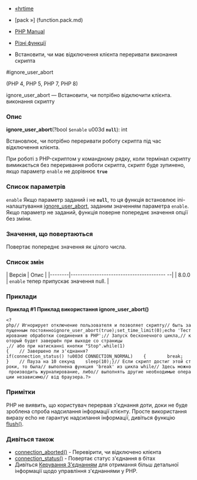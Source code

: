 - [«hrtime](function.hrtime.md)
- [pack »] (function.pack.md)

- [PHP Manual](index.md)
- [Різні функції](ref.misc.md)
- Встановити, чи має відключення клієнта переривати виконання
скрипта

#ignore_user_abort

(PHP 4, PHP 5, PHP 7, PHP 8)

ignore_user_abort — Встановити, чи потрібно відключити клієнта.
виконання скрипту

### Опис

**ignore_user_abort**(?bool `$enable` u003d **`null`**): int

Встановлює, чи потрібно переривати роботу скрипта під час відключення
клієнта.

При роботі з PHP-скриптом у командному рядку, коли термінал скрипту
вимикається без переривання роботи скрипта, скрипт буде зупинено, якщо
параметр `enable` не дорівнює **`true`**

### Список параметрів

`enable`
Якщо параметр заданий і не **`null`**, то ця функція встановлює
ini-налаштування
[ignore_user_abort](misc.configuration.md#ini.ignore-user-abort),
заданим значенням параметра `enable`. Якщо параметр не заданий,
функція поверне попереднє значення опції без зміни.

### Значення, що повертаються

Повертає попереднє значення як цілого числа.

### Список змін

| Версія | Опис |
|--------|---------------------------------------- --|
| 8.0.0 | `enable` тепер припускає значення null. |

### Приклади

**Приклад #1 Приклад використання **ignore_user_abort()****

` <?php// Игнорирует отключение пользователя и позволяет скрипту// быть запущенным постоянноignore_user_abort(true);set_time_limit(0);echo 'Тестирование обработки соединения в PHP';// Запуск бесконечного цикла,// который будет завершён при выходе со страницы ,// або при натисканні кнопки "Stop".while(1){    // Завершено ли з'єднання? if(connection_status() !u003d CONNECTION_NORMAL)    {        break; }    // Пауза на 10 секунд    sleep(10);}// Если скрипт достиг этой строки, то была// выполнена функция 'break' из цикла while// Здесь можно производить журналирование, либо// выполнять другие необходимые операции независимо// від браузера.?> `

### Примітки

PHP не виявить, що користувач перервав з'єднання доти, доки
не буде зроблена спроба надсилання інформації клієнту. Просте
використання виразу echo не гарантує надсилання інформації,
дивіться функцію [flush()](function.flush.md).

### Дивіться також

- [connection_aborted()](function.connection-aborted.md) -
Перевірити, чи відключено клієнта
- [connection_status()](function.connection-status.md) - Повертає
статус з'єднання в бітах
- Дивіться [Керування З'єднанням](features.connection-handling.md)
для отримання більш детальної інформації щодо управління з'єднаннями
у PHP.
